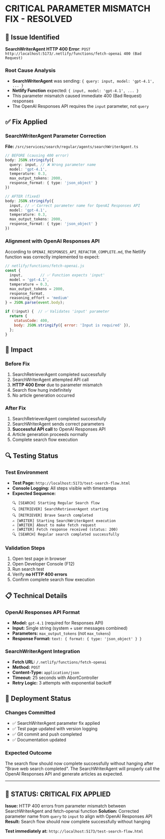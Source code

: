 # CRITICAL PARAMETER MISMATCH FIX - RESOLVED

## 🚨 Issue Identified
**SearchWriterAgent HTTP 400 Error**: `POST http://localhost:5173/.netlify/functions/fetch-openai 400 (Bad Request)`

### Root Cause Analysis
- **SearchWriterAgent** was sending: `{ query: input, model: 'gpt-4.1', ... }`
- **Netlify Function** expected: `{ input, model: 'gpt-4.1', ... }`
- This parameter mismatch caused immediate 400 (Bad Request) responses
- The OpenAI Responses API requires the `input` parameter, not `query`

## ✅ Fix Applied

### SearchWriterAgent Parameter Correction
**File:** `/src/services/search/regular/agents/searchWriterAgent.ts`

```typescript
// BEFORE (causing 400 error)
body: JSON.stringify({ 
  query: input, // ❌ Wrong parameter name
  model: 'gpt-4.1',
  temperature: 0.3,
  max_output_tokens: 2000,
  response_format: { type: 'json_object' }
})

// AFTER (fixed)
body: JSON.stringify({ 
  input, // ✅ Correct parameter name for OpenAI Responses API
  model: 'gpt-4.1', 
  temperature: 0.3,
  max_output_tokens: 2000,
  response_format: { type: 'json_object' }
})
```

### Alignment with OpenAI Responses API
According to `OPENAI_RESPONSES_API_REFACTOR_COMPLETE.md`, the Netlify function was correctly implemented to expect:

```javascript
// netlify/functions/fetch-openai.js
const { 
  input,        // ✅ Function expects 'input'
  model = 'gpt-4.1',
  temperature = 0.3,
  max_output_tokens = 2000,
  response_format,
  reasoning_effort = 'medium'
} = JSON.parse(event.body);

if (!input) {  // ✅ Validates 'input' parameter
  return {
    statusCode: 400,
    body: JSON.stringify({ error: 'Input is required' }),
  };
}
```

## 🎯 Impact

### Before Fix
1. SearchRetrieverAgent completed successfully
2. SearchWriterAgent attempted API call
3. **HTTP 400 Error** due to parameter mismatch
4. Search flow hung indefinitely
5. No article generation occurred

### After Fix
1. SearchRetrieverAgent completed successfully
2. SearchWriterAgent sends correct parameters
3. **Successful API call** to OpenAI Responses API
4. Article generation proceeds normally
5. Complete search flow execution

## 🔍 Testing Status

### Test Environment
- **Test Page:** `http://localhost:5173/test-search-flow.html`
- **Console Logging:** All steps visible with timestamps
- **Expected Sequence:**
  ```
  🔍 [SEARCH] Starting Regular Search flow
  🔍 [RETRIEVER] SearchRetrieverAgent starting
  🔍 [RETRIEVER] Brave Search completed
  ✍️ [WRITER] Starting SearchWriterAgent execution
  ✍️ [WRITER] About to make fetch request
  ✍️ [WRITER] Fetch response received (status: 200)
  🔍 [SEARCH] Regular search completed successfully
  ```

### Validation Steps
1. Open test page in browser
2. Open Developer Console (F12)
3. Run search test
4. Verify **no HTTP 400 errors**
5. Confirm complete search flow execution

## 📋 Technical Details

### OpenAI Responses API Format
- **Model:** `gpt-4.1` (required for Responses API)
- **Input:** Single string (system + user messages combined)
- **Parameters:** `max_output_tokens` (not `max_tokens`)
- **Response Format:** `text: { format: { type: 'json_object' } }`

### SearchWriterAgent Integration
- **Fetch URL:** `/.netlify/functions/fetch-openai`
- **Method:** `POST`
- **Content-Type:** `application/json`
- **Timeout:** 25 seconds with AbortController
- **Retry Logic:** 3 attempts with exponential backoff

## 🚀 Deployment Status

### Changes Committed
- ✅ SearchWriterAgent parameter fix applied
- ✅ Test page updated with version logging
- ✅ Git commit and push completed
- ✅ Documentation updated

### Expected Outcome
The search flow should now complete successfully without hanging after "Brave web search completed". The SearchWriterAgent will properly call the OpenAI Responses API and generate articles as expected.

---

## 🎯 **STATUS: CRITICAL FIX APPLIED**

**Issue:** HTTP 400 errors from parameter mismatch between SearchWriterAgent and fetch-openai function
**Solution:** Corrected parameter name from `query` to `input` to align with OpenAI Responses API
**Result:** Search flow should now complete successfully without hanging

**Test immediately at:** `http://localhost:5173/test-search-flow.html`
